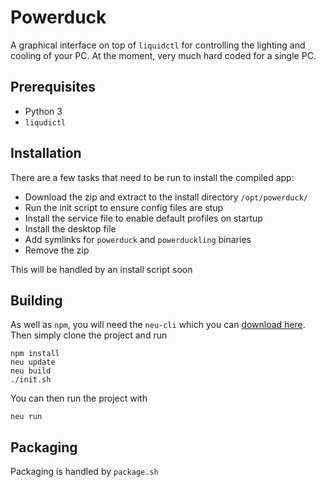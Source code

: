 # Powerduck

A graphical interface on top of `liquidctl` for controlling the lighting and cooling of your PC.
At the moment, very much hard coded for a single PC.

## Prerequisites

* Python 3
* `liqudictl`

## Installation

There are a few tasks that need to be run to install the compiled app:

* Download the zip and extract to the install directory `/opt/powerduck/`
* Run the init script to ensure config files are stup
* Install the service file to enable default profiles on startup
* Install the desktop file
* Add symlinks for `powerduck` and `powerduckling` binaries
* Remove the zip

This will be handled by an install script soon

## Building

As well as `npm`, you will need the `neu-cli` which you can [download here](https://neutralino.js.org/docs/#/tools/cli).
Then simply clone the project and run
```
npm install
neu update
neu build
./init.sh
```
You can then run the project with
```
neu run
```

## Packaging

Packaging is handled by `package.sh`
